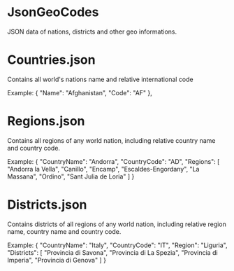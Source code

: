 JsonGeoCodes
============

JSON data of nations, districts and other geo informations.


Countries.json
==============
Contains all world's nations name and relative international code

Example:
    {
        "Name": "Afghanistan",
        "Code": "AF"
    },
	
	
Regions.json
==============
Contains all regions of any world nation, including relative country name and country code.

Example:
  {
    "CountryName": "Andorra",
    "CountryCode": "AD",
    "Regions":
	[
      "Andorra la Vella",
      "Canillo",
      "Encamp",
      "Escaldes-Engordany",
      "La Massana",
      "Ordino",
      "Sant Julia de Loria"
    ]
  }
  
Districts.json
==============
Contains districts of all regions of any world nation, including relative region name, country name and country code.

Example:
  {
    "CountryName": "Italy",
    "CountryCode": "IT",
    "Region": "Liguria",
    "Districts": [
      "Provincia di Savona",
      "Provincia di La Spezia",
      "Provincia di Imperia",
      "Provincia di Genova"
    ]
  }

